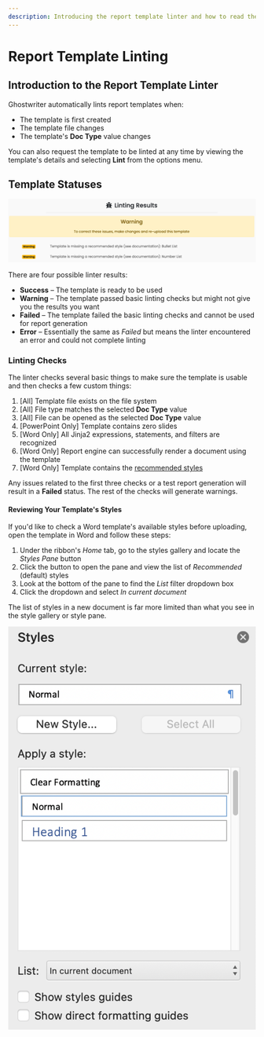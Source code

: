 ```yaml
---
description: Introducing the report template linter and how to read the results
---
```


# Report Template Linting

## Introduction to the Report Template Linter

Ghostwriter automatically lints report templates when:

* The template is first created
* The template file changes
* The template's **Doc Type** value changes

You can also request the template to be linted at any time by viewing the template's details and selecting **Lint** from the options menu.

## Template Statuses

![Example Linter Status](<../../../.gitbook/assets/image (58).png>)

There are four possible linter results:

* **Success** – The template is ready to be used
* **Warning** – The template passed basic linting checks but might not give you the results you want
* **Failed** – The template failed the basic linting checks and cannot be used for report generation
* **Error** – Essentially the same as _Failed_ but means the linter encountered an error and could not complete linting

### Linting Checks

The linter checks several basic things to make sure the template is usable and then checks a few custom things:

1. \[All] Template file exists on the file system
2. \[All] File type matches the selected **Doc Type** value
3. \[All] File can be opened as the selected **Doc Type** value
4. \[PowerPoint Only] Template contains zero slides
5. \[Word Only] All Jinja2 expressions, statements, and filters are recognized
6. \[Word Only] Report engine can successfully render a document using the template
7. \[Word Only] Template contains the [recommended styles](word-template-styles.md)

Any issues related to the first three checks or a test report generation will result in a **Failed** status. The rest of the checks will generate warnings.

#### Reviewing Your Template's Styles

If you'd like to check a Word template's available styles before uploading, open the template in Word and follow these steps:

1. Under the ribbon's _Home_ tab, go to the styles gallery and locate the _Styles Pane_ button
2. Click the button to open the pane and view the list of _Recommended_ (default) styles
3. Look at the bottom of the pane to find the _List_ filter dropdown box
4. Click the dropdown and select _In current document_

The list of styles in a new document is far more limited than what you see in the style gallery or style pane.

![Styles Available in a New Document](<../../../.gitbook/assets/image (54).png>)

